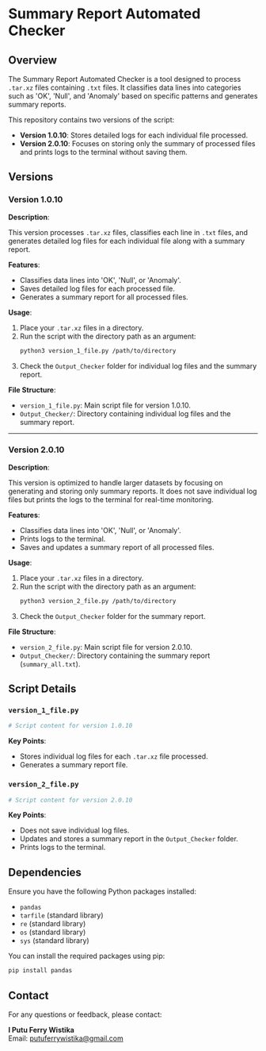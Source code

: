 # Summary Report Automated Checker

## Overview

The Summary Report Automated Checker is a tool designed to process `.tar.xz` files containing `.txt` files. It classifies data lines into categories such as 'OK', 'Null', and 'Anomaly' based on specific patterns and generates summary reports.

This repository contains two versions of the script:

- **Version 1.0.10**: Stores detailed logs for each individual file processed.
- **Version 2.0.10**: Focuses on storing only the summary of processed files and prints logs to the terminal without saving them.

## Versions

### Version 1.0.10

**Description**: 

This version processes `.tar.xz` files, classifies each line in `.txt` files, and generates detailed log files for each individual file along with a summary report. 

**Features**:
- Classifies data lines into 'OK', 'Null', or 'Anomaly'.
- Saves detailed log files for each processed file.
- Generates a summary report for all processed files.

**Usage**:

1. Place your `.tar.xz` files in a directory.
2. Run the script with the directory path as an argument:
   ```bash
   python3 version_1_file.py /path/to/directory
   ```
3. Check the `Output_Checker` folder for individual log files and the summary report.

**File Structure**:
- `version_1_file.py`: Main script file for version 1.0.10.
- `Output_Checker/`: Directory containing individual log files and the summary report.

---

### Version 2.0.10

**Description**: 

This version is optimized to handle larger datasets by focusing on generating and storing only summary reports. It does not save individual log files but prints the logs to the terminal for real-time monitoring.

**Features**:
- Classifies data lines into 'OK', 'Null', or 'Anomaly'.
- Prints logs to the terminal.
- Saves and updates a summary report of all processed files.

**Usage**:

1. Place your `.tar.xz` files in a directory.
2. Run the script with the directory path as an argument:
   ```bash
   python3 version_2_file.py /path/to/directory
   ```
3. Check the `Output_Checker` folder for the summary report.

**File Structure**:
- `version_2_file.py`: Main script file for version 2.0.10.
- `Output_Checker/`: Directory containing the summary report (`summary_all.txt`).

## Script Details

### `version_1_file.py`

```python
# Script content for version 1.0.10
```

**Key Points**:
- Stores individual log files for each `.tar.xz` file processed.
- Generates a summary report file.

### `version_2_file.py`

```python
# Script content for version 2.0.10
```

**Key Points**:
- Does not save individual log files.
- Updates and stores a summary report in the `Output_Checker` folder.
- Prints logs to the terminal.

## Dependencies

Ensure you have the following Python packages installed:
- `pandas`
- `tarfile` (standard library)
- `re` (standard library)
- `os` (standard library)
- `sys` (standard library)

You can install the required packages using pip:
```bash
pip install pandas
```


## Contact

For any questions or feedback, please contact:

**I Putu Ferry Wistika**  
Email: putuferrywistika@gmail.com



